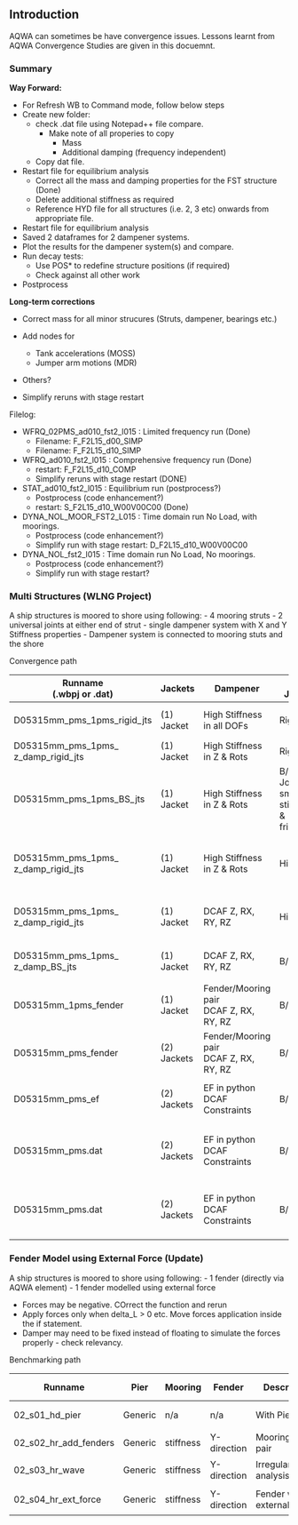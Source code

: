 ## Introduction

AQWA can sometimes be have convergence issues. Lessons learnt from AQWA Convergence Studies are given in this docuemnt.

### Summary

**Way Forward:**

- For Refresh WB to Command mode, follow below steps
- Create new folder:
  - check .dat file using Notepad++ file compare.
    - Make note of all properies to copy
      - Mass
      - Additional damping (frequency independent)
  - Copy dat file.
- Restart file for equilibrium analysis
  - Correct all the mass and damping properties for the FST structure (Done)
  - Delete additional stiffness as required
  - Reference HYD file for all structures (i.e. 2, 3 etc) onwards from appropriate file.
- Restart file for equilibrium analysis
- Saved 2 dataframes for 2 dampener systems.
- Plot the results for the dampener system(s) and compare.
- Run decay tests:
  - Use POS* to redefine structure positions (if required)
  - Check against all other work
- Postprocess

**Long-term corrections**

- Correct mass for all minor strucures (Struts, dampener, bearings etc.)
- Add nodes for
  - Tank accelerations (MOSS)
  - Jumper arm motions (MDR)
- Others?

- Simplify reruns with stage restart

Filelog:

- WFRQ_02PMS_ad010_fst2_l015 : Limited frequency run (Done)
  - Filename: F_F2L15_d00_SIMP
  - Filename: F_F2L15_d10_SIMP
- WFRQ_ad010_fst2_l015 : Comprehensive frequency run (Done)
  - restart: F_F2L15_d10_COMP
  - Simplify reruns with stage restart (DONE)
- STAT_ad010_fst2_l015 : Equilibrium run (postprocess?)
  - Postprocess (code enhancement?)
  - restart: S_F2L15_d10_W00V00C00 (Done)
- DYNA_NOL_MOOR_FST2_L015 : Time domain run No Load, with moorings.
  - Postprocess (code enhancement?)
  - Simplify run with stage restart: D_F2L15_d10_W00V00C00
- DYNA_NOL_fst2_l015 : Time domain run No Load, No moorings.
  - Postprocess (code enhancement?)
  - Simplify run with stage restart?

### Multi Structures (WLNG Project)

A ship structures is moored to shore using following:
    - 4 mooring struts
    - 2 universal joints at either end of strut
    - single dampener system with X and Y Stiffness properties
    - Dampener system is connected to mooring stuts and the shore

Convergence path

| Runname <br> (.wbpj or .dat)| Jackets | Dampener | B/S Joints | Struts | Description | Convergence Status | Notes |
| --- | --- | --- | --- | --- | --- | --- | --- |
| D05315mm_pms_1pms_rigid_jts | (1) Jacket | High Stiffness <br> in all DOFs | Rigid | 5 Te Mass | Rigid Joints & Rigid Dampener | :heavy_check_mark: | - |
| D05315mm_pms_1pms_<br>z_damp_rigid_jts | (1) Jacket | High Stiffness <br> in Z & Rots | Rigid | 5 Te Mass| Rigid Joints | :heavy_check_mark: | - |
| D05315mm_pms_1pms_BS_jts | (1) Jacket | High Stiffness <br> in Z & Rots | B/S Joints <br> small stiffness & friction | 5 Te Mass | representative | &cross; | - |
| D05315mm_pms_1pms_<br>z_damp_rigid_jts | (1) Jacket | High Stiffness <br> in Z & Rots | Hinged | 5 Te Mass| Hinged Joints | &cross; | SOLUTION DIVERGED ON STRUCTURE 4 in Z-Heave at time=0.20 step #2 |
| D05315mm_pms_1pms_<br>z_damp_rigid_jts | (1) Jacket | DCAF Z, RX, RY, RZ | Hinged | 5 Te Mass| Hinged Joints | Stability - &cross;. <br> Time Domain - Needs Fender/Mooring |   |
| D05315mm_pms_1pms_<br>z_damp_BS_jts | (1) Jacket | DCAF Z, RX, RY, RZ | B/S | 5 Te Mass| Representative | Stability - :heavy_check_mark:. <br> Time Domain-&cross; |  Time Domain - Needs Fender/Mooring |
| D05315mm_1pms_fender | (1) Jacket | Fender/Mooring pair <br> DCAF Z, RX, RY, RZ | B/S | 5 Te Mass| Representative | Stability - :heavy_check_mark:. <br> Time Domain - :heavy_check_mark: |  |
| D05315mm_pms_fender | (2) Jackets | Fender/Mooring pair <br> DCAF Z, RX, RY, RZ | B/S | 5 Te Mass| Representative | Stability - :heavy_check_mark:. <br> Time Domain - :heavy_check_mark: | For **analysis** with AQWA restart |
| D05315mm_pms_ef| (2) Jackets | EF in python <br> DCAF Constraints | B/S | 5 Te Mass| Representative | Stability - :heavy_check_mark:. <br> Time Domain - :heavy_check_mark: |  |
| D05315mm_pms.dat | (2) Jackets | EF in python <br> DCAF Constraints | B/S | 5 Te Mass| Representative | Stability - :heavy_check_mark:. <br> Time Domain - :heavy_check_mark: | Prep D05315mm_pms_ef to prep files <br> .HYD, .EQP File <br> perform EF analysis |
| D05315mm_pms.dat | (2) Jackets | EF in python <br> DCAF Constraints | B/S | 5 Te Mass| Representative | Stability - :heavy_check_mark:. <br> Time Domain - :heavy_check_mark: | Prep D05315mm_pms_ef to prep files <br> .HYD, .EQP File <br> perform EF analysis |

### Fender Model using External Force (Update)

A ship structures is moored to shore using following:
    - 1 fender (directly via AQWA element)
    - 1 fender modelled using external force

- Forces may be negative. COrrect the function and rerun
- Apply forces only when delta_L > 0 etc. Move forces application inside the if statement.
- Damper may need to be fixed instead of floating to simulate the forces properly - check relevancy.

Benchmarking path

| Runname | Pier | Mooring | Fender| Description | Convergence Status | Notes |
| --- | --- | --- | --- | --- | --- | --- |
| 02_s01_hd_pier | Generic | n/a | n/a  | With Pier | Diffraction - :heavy_check_mark: | - |
| 02_s02_hr_add_fenders | Generic | stiffness | Y-direction | Mooring/fender pair | Stability - :heavy_check_mark: | - |
| 02_s03_hr_wave | Generic | stiffness | Y-direction | Irregular Wave analysis | Time Domain - :heavy_check_mark: | - |
| 02_s04_hr_ext_force | Generic | stiffness | Y-direction | Fender with external force | Time Domain - :heavy_check_mark: | - |
